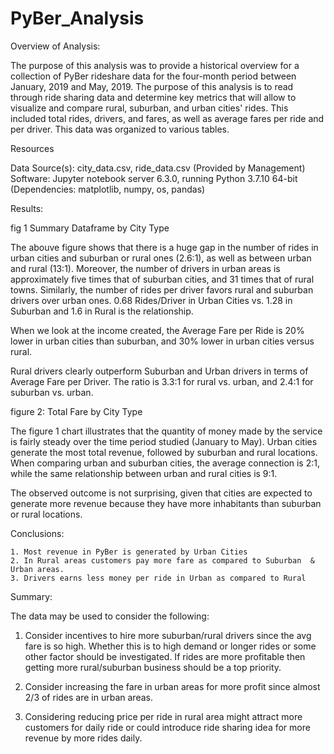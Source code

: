 # PyBer_Analysis

Overview of Analysis:

The purpose of this analysis was to provide a historical overview for a collection of PyBer rideshare data for the four-month period between January, 2019 and May, 2019. The purpose of this analysis is to read through ride sharing data and determine key metrics that will allow to visualize and compare rural, suburban, and urban cities' rides. This included total rides, drivers, and fares, as well as average fares per ride and per driver. This data was organized to various tables.

Resources

Data Source(s): city_data.csv, ride_data.csv (Provided by Management)
Software: Jupyter notebook server 6.3.0, running Python 3.7.10 64-bit (Dependencies: matplotlib, numpy, os, pandas)

Results:

fig 1 Summary Dataframe by City Type

The abouve figure shows that there is a huge gap in the number of rides in urban cities and suburban or rural ones (2.6:1), as well as between urban and rural (13:1). Moreover, the number of drivers in urban areas is approximately five times that of suburban cities, and 31 times that of rural towns. Similarly, the number of rides per driver favors rural and suburban drivers over urban ones. 0.68 Rides/Driver in Urban Cities vs. 1.28 in Suburban and 1.6 in Rural is the relationship.

When we look at the income created, the Average Fare per Ride is 20% lower in urban cities than suburban, and 30% lower in urban cities versus rural.

Rural drivers clearly outperform Suburban and Urban drivers in terms of Average Fare per Driver. The ratio is 3.3:1 for rural vs. urban, and 2.4:1 for suburban vs. urban.

figure 2: Total Fare by City Type


The figure 1 chart illustrates that the quantity of money made by the service is fairly steady over the time period studied (January to May). Urban cities generate the most total revenue, followed by suburban and rural locations. When comparing urban and suburban cities, the average connection is 2:1, while the same relationship between urban and rural cities is 9:1.

The observed outcome is not surprising, given that cities are expected to generate more revenue because they have more inhabitants than suburban or rural locations.

Conclusions:

    1. Most revenue in PyBer is generated by Urban Cities
    2. In Rural areas customers pay more fare as compared to Suburban  & Urban areas.
    3. Drivers earns less money per ride in Urban as compared to Rural


Summary:

The data may be used to consider the following:

1. Consider incentives to hire more suburban/rural drivers since the avg fare is so high. Whether this is to high demand or longer rides or some other factor should be investigated. If rides are more profitable then getting more rural/suburban business should be a top priority.

2. Consider increasing the fare in urban areas for more profit since almost 2/3 of rides are in urban areas.

3. Considering reducing price per ride in rural area might attract more customers for daily ride or could introduce ride sharing idea for more revenue by more rides daily. 